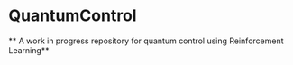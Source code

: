 # QuantumControl
** A work in progress repository for quantum control using Reinforcement Learning**
